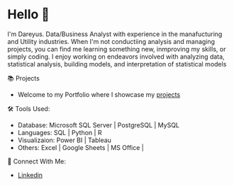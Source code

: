 # Hello 👋

I'm Dareyus. Data/Business Analyst with experience in the manafucturing and Utility industries. 
When I'm not conductiing analysis and managing projects, you can find me learning something new, inmproving my skills, or simply coding. I enjoy working on 
endeavors involved with analyzing data, statistical analysis, building models, and interpretation of statistical models

📚 Projects  
- Welcome to my Portfolio where I showcase my [projects](https://github.com/dareyup?tab=repositories)


🛠️ Tools Used:

* Database: Microsoft SQL Server | PostgreSQL | MySQL
* Languages: SQL | Python | R
* Visualizaion: Power BI | Tableau
* Others: Excel | Google Sheets | MS Office |


👋 Connect With Me:

- [Linkedin](https://www.linkedin.com/in/dareyus-person/)

<!--
**dareyup/dareyup** is a ✨ _special_ ✨ repository because its `README.md` (this file) appears on your GitHub profile.

Here are some ideas to get you started:

- 🔭 I’m currently working on ...
- 🌱 I’m currently learning ...
- 👯 I’m looking to collaborate on ...
- 🤔 I’m looking for help with ...
- 💬 Ask me about ...
- 📫 How to reach me: ...
- 😄 Pronouns: ...
- ⚡ Fun fact: ...
-->
